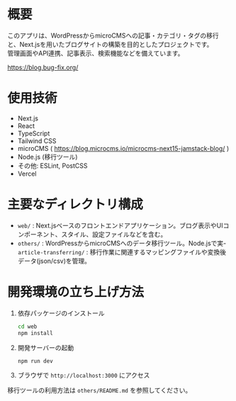 # 概要
このアプリは、WordPressからmicroCMSへの記事・カテゴリ・タグの移行と、Next.jsを用いたブログサイトの構築を目的としたプロジェクトです。  
管理画面やAPI連携、記事表示、検索機能などを備えています。  

https://blog.bug-fix.org/

# 使用技術
- Next.js
- React
- TypeScript
- Tailwind CSS
- microCMS ( https://blog.microcms.io/microcms-next15-jamstack-blog/ )
- Node.js (移行ツール)
- その他: ESLint, PostCSS
- Vercel

# 主要なディレクトリ構成
- `web/` : Next.jsベースのフロントエンドアプリケーション。ブログ表示やUIコンポーネント、スタイル、設定ファイルなどを含む。
- `others/` : WordPressからmicroCMSへのデータ移行ツール。Node.jsで実- `article-transferring/` : 移行作業に関連するマッピングファイルや変換後データ(json/csv)を管理。

# 開発環境の立ち上げ方法
1. 依存パッケージのインストール
   ```sh
   cd web
   npm install
   ```
2. 開発サーバーの起動
   ```sh
   npm run dev
   ```
3. ブラウザで `http://localhost:3000` にアクセス

移行ツールの利用方法は `others/README.md` を参照してください。